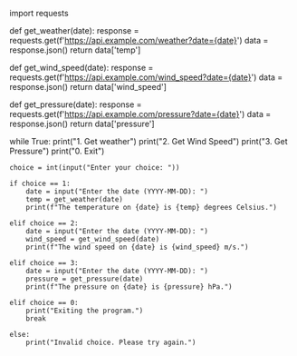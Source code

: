import requests

def get_weather(date):
    response = requests.get(f'https://api.example.com/weather?date={date}')
    data = response.json()
    return data['temp']

def get_wind_speed(date):
    response = requests.get(f'https://api.example.com/wind_speed?date={date}')
    data = response.json()
    return data['wind_speed']

def get_pressure(date):
    response = requests.get(f'https://api.example.com/pressure?date={date}')
    data = response.json()
    return data['pressure']

while True:
    print("1. Get weather")
    print("2. Get Wind Speed")
    print("3. Get Pressure")
    print("0. Exit")

    choice = int(input("Enter your choice: "))

    if choice == 1:
        date = input("Enter the date (YYYY-MM-DD): ")
        temp = get_weather(date)
        print(f"The temperature on {date} is {temp} degrees Celsius.")

    elif choice == 2:
        date = input("Enter the date (YYYY-MM-DD): ")
        wind_speed = get_wind_speed(date)
        print(f"The wind speed on {date} is {wind_speed} m/s.")

    elif choice == 3:
        date = input("Enter the date (YYYY-MM-DD): ")
        pressure = get_pressure(date)
        print(f"The pressure on {date} is {pressure} hPa.")

    elif choice == 0:
        print("Exiting the program.")
        break

    else:
        print("Invalid choice. Please try again.")
